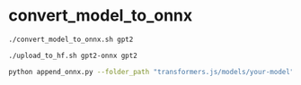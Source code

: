 # convert_model_to_onnx

```bash
./convert_model_to_onnx.sh gpt2
```

```bash
./upload_to_hf.sh gpt2-onnx gpt2
```

```bash
python append_onnx.py --folder_path "transformers.js/models/your-model" --repo_id "your-repo"
```
